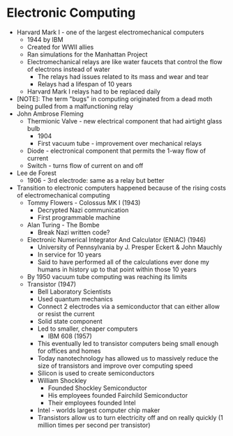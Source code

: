 # Electronic Computing

- Harvard Mark I - one of the largest electromechanical computers
	- 1944 by IBM
	- Created for WWII allies
	- Ran simulations for the Manhattan Project
	- Electromechanical relays are like water faucets that control the flow of electrons instead of water
		- The relays had issues related to its mass and wear and tear
		- Relays had a lifespan of 10 years
	- Harvard Mark I relays had to be replaced daily
- [NOTE]: The term "bugs" in computing originated from a dead moth being pulled from a malfunctioning relay
- John Ambrose Fleming
	- Thermionic Valve - new electrical component that had airtight glass bulb
		- 1904
		- First vacuum tube - improvement over mechanical relays
	- Diode - electronical component that permits the 1-way flow of current
	- Switch - turns flow of current on and off
- Lee de Forest
	- 1906 - 3rd electrode: same as a relay but better
- Transition to electronic computers happened because of the rising costs of electromechanical computing 
	- Tommy Flowers - Colossus MK I (1943)
		- Decrypted Nazi communication
		- First programmable machine
	- Alan Turing - The Bombe 
		- Break Nazi written code?
	- Electronic Numerical Integrator And Calculator (ENIAC) (1946)
		- University of Pennsylvania by J. Presper Eckert & John Mauchly
		- In service for 10 years
		- Said to have performed all of the calculations ever done my humans in history up to that point within those 10 years
	- By 1950 vacuum tube computing was reaching its limits
	- Transistor (1947)
		- Bell Laboratory Scientists
		- Used quantum mechanics
		- Connect 2 electrodes via a semiconductor that can either allow or resist the current
		- Solid state component
		- Led to smaller, cheaper computers
			- IBM 608 (1957)
		- This eventually led to transistor computers being small enough for offices and  homes
		- Today nanotechnology has allowed us to massively reduce the size of transistors and improve over computing speed
		- Silicon is used to create semiconductors 
		- William Shockley
			- Founded Shockley Semiconductor 
			- His employees founded Fairchild Semiconductor 
			- Their employees founded Intel
		- Intel - worlds largest computer chip maker
		- Transistors allow us to turn electricity off and on really quickly (1 million times per second per transistor)